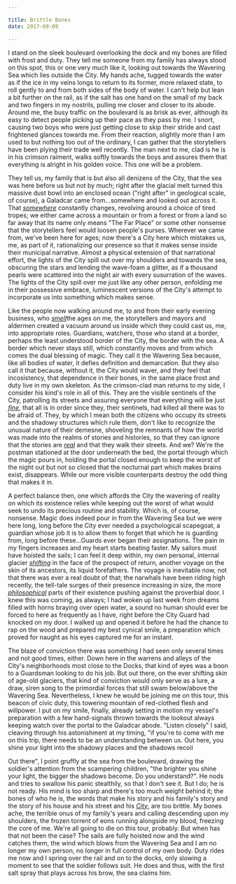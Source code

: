```yaml
---

title: Brittle Bones
date: 2017-09-09

---
```


I stand on the sleek boulevard overlooking the dock and my bones are filled with frost and duty. They tell me someone from my family has always stood on this spot, this or one very much like it, looking out towards the Wavering Sea which lies outside the City. My hands ache, tugged towards the water as if the ice in my veins longs to return to its former, more relaxed state, to roll gently to and from both sides of the body of water. I can't help but lean a bit further on the rail, as if the salt has one hand on the small of my back and two fingers in my nostrils, pulling me closer and closer to its abode. Around me, the busy traffic on the boulevard is as brisk as ever, although its easy to detect people picking up their pace as they pass by me. I snort, causing two boys who were just getting close to skip their stride and cast frightened glances towards me. From their reaction, slightly more than I am used to but nothing too out of the ordinary, I can gather that the storytellers have been plying their trade well recently. The man next to me, clad is he is in his crimson raiment, walks softly towards the boys and assures them that everything is alright in his golden voice. This one will be a problem.

They tell us, my family that is but also all denizens of the City, that the sea was here before us but not by much; right after the glacial melt turned this massive dust bowl into an enclosed ocean ("right after" in geological scale, of course), a Galadcar came from...somewhere and looked out across it. That <span style="text-decoration:underline;">*somewhere*</span> constantly changes, revolving around a choice of tired tropes; we either came across a mountain or from a forest or from a land so far away that its name only means "The Far Place" or some other nonsense that the storytellers feel would loosen people's purses. Wherever we came from, we've been here for ages; now there's a City here which mistakes us, me, as part of it, rationalizing our presence so that it makes sense inside their municipal narrative. Almost a physical extension of that narrational effort, the lights of the City spill out over my shoulders and towards the sea, obscuring the stars and lending the wave-foam a glitter, as if a thousand pearls were scattered into the night air with every susurration of the waves. The lights of the City spill over me just like any other person, enfolding me in their possessive embrace, luminescent versions of the City's attempt to incorporate us into something which makes sense.

Like the people now walking around me, to and from their early evening business, who <span style="text-decoration:underline;">*smell*</span>the ages on me, the storytellers and mayors and aldermen created a vacuum around us inside which they could cast us, me, into appropriate roles. Guardians, watchers, those who stand at a border, perhaps the least understood border of the City, the border with the sea. A border which never stays still, which constantly moves and from which comes the dual blessing of magic. They call it the Wavering Sea because, like all bodies of water, it defies definition and demarcation. But they also call it that because, without it, the City would waver, and they feel that incosistency, that dependence in their bones, in the same place frost and duty live in my own skeleton. As the crimson-clad man returns to my side,  I consider his kind's role in all of this. They are the visible sentinels of the City, patrolling its streets and assuring everyone that everything will be just <span style="text-decoration:underline;">*fine*</span>, that all is in order since they, their sentinels, had killed all there was to be afraid of. They, by which I mean both the citizens who occupy its streets and the shadowy structures which rule them, don't like to recognize the unusual nature of their demesne, shoveling the remnants of how the world was made into the realms of stories and histories, so that they can ignore that the stories are <span style="text-decoration:underline;">*real*</span> and that they walk their streets. And we? We're the postman stationed at the door underneath the bed, the portal through which the magic pours in, holding the portal closed enough to keep the worst of the night out but not so closed that the nocturnal part which makes brains exist, disappears. While our more visible counterparts destroy the odd thing that makes it in.

A perfect balance then, one which affords the City the wavering of reality on which its existence relies while keeping out the worst of what would seek to undo its precious routine and stability. Which is, of course, nonsense. Magic does indeed pour in from the Wavering Sea but we were here long, long before the City ever needed a psychological scapegoat, a guardian whose job it is to allow them to forget that which he is guarding from, long before these...Guards ever began their assignations. The pain in my fingers increases and my heart starts beating faster. My sailors must have hoisted the sails; I can feel it deep within, my own personal, internal glacier <span style="text-decoration:underline;">*shifting*</span> in the face of the prospect of return, another voyage on the skin of its ancestors, its liquid forefathers. The voyage is inevitable now, not that there was ever a real doubt of that; the narwhals have been riding high recently, the tell-tale surges of their presence increasing in size, the more <span style="text-decoration:underline;">*philosophical*</span> parts of their existence pushing against the proverbial door. I knew this was coming, as always; I had woken up last week from dreams filled with horns braying over open water, a sound no human should ever be forced to here as frequently as I have, right before the City Guard had knocked on my door. I walked up and opened it before he had the chance to rap on the wood and prepared my best cynical smile, a preparation which proved for naught as his eyes captured me for an instant.

The blaze of conviction there was something I had seen only several times and not good times, either. Down here in the warrens and alleys of the City's neighborhoods most close to the Docks, that kind of eyes was a boon to a Guardsman looking to do his job. But out there, on the ever shifting skin of age-old glaciers, that kind of conviction would only serve as a lure, a draw, siren song to the primordial forces that still swam below/above the Wavering Sea. Nevertheless, I knew he would be joining me on this tour, this beacon of civic duty, this towering mountain of red-clothed flesh and willpower. I put on my smile, finally, already setting in motion my vessel's preparation with a few hand-signals thrown towards the lookout always keeping watch over the portal to the Galadcar abode. "Listen closely" I said, cleaving through his astonishment at my timing, "if you're to come with me on this trip, there needs to be an understanding between us. Out here, you shine your light into the shadowy places and the shadows recoil

Out there", I point gruffly at the sea from the boulevard, drawing the soldier's attention from the scampering children, "the brighter you shine your light, the bigger the shadows become. Do you understand?". He nods and tries to swallow his panic stealthily, so that I don't see it. But I do; he is not ready. His mind is too sharp and there's too much weight behind it; the bones of who he is, the words that make his story and his family's story and the story of his house and his street and his <span style="text-decoration:underline;">*City*</span>, are too brittle. My bones ache, the terrible onus of my family's years and calling descending upon my shoulders, the frozen torrent of eons running alongside my blood, freezing the core of me. We're all going to die on this tour, probably. But when has that not been the case? The sails are fully hoisted now and the wind catches them, the wind which blows from the Wavering Sea and I am no longer my own person, no longer in full control of my own body. Duty rides me now and I spring over the rail and on to the docks, only slowing a moment to see that the soldier follows suit. He does and thus, with the first salt spray that plays across his brow, the sea claims him.